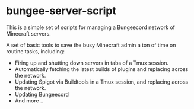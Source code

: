 # bungee-server-script
This is a simple set of scripts for managing a Bungeecord network of Minecraft servers.

A set of basic tools to save the busy Minecraft admin a ton of time on routine tasks, including:

- Firing up and shutting down servers in tabs of a Tmux session.
- Automatically fetching the latest builds of plugins and replacing across the network.
- Updating Spigot via Buildtools in a Tmux session, and replacing across the network.
- Updating Bungeecord
- And more ..
